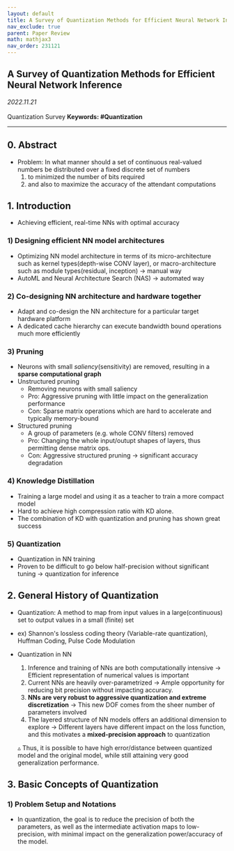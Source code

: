 ```yaml
---
layout: default
title: A Survey of Quantization Methods for Efficient Neural Network Inference
nav_exclude: true
parent: Paper Review
math: mathjax3
nav_order: 231121
---
```


## A Survey of Quantization Methods for Efficient Neural Network Inference

_2022.11.21_  
 <br>
Quantization Survey
**Keywords: #Quantization**

---

## 0. Abstract
- Problem: In what manner should a set of continuous real-valued numbers be distributed over a fixed discrete set of numbers
    1) to minimized the number of bits required  
    2) and also to maximize the accuracy of the attendant computations

## 1. Introduction 
- Achieving efficient, real-time NNs with optimal accuracy 

### 1) Designing efficient NN model architectures 
- Optimizing NN model architecture in terms of its micro-architecture such as kernel types(depth-wise CONV layer), or macro-architecture such as module types(residual, inception) → manual way 
- AutoML and Neural Architecture Search (NAS) → automated way

### 2) Co-designing NN architecture and hardware together 
- Adapt and co-design the NN architecture for a particular target hardware platform
- A dedicated cache hierarchy can execute bandwidth bound operations much more efficiently 

### 3) Pruning
- Neurons with small *saliency*(sensitivity) are removed, resulting in a **sparse computational graph**
- Unstructured pruning
    - Removing neurons with small saliency
    - Pro: Aggressive pruning with little impact on the generalization performance
    - Con: Sparse matrix operations which are hard to accelerate and typically memory-bound
- Structured pruning
    - A group of parameters (e.g. whole CONV filters) removed
    - Pro: Changing the whole input/outupt shapes of layers, thus permitting dense matrix ops. 
    - Con: Aggressive structured pruning → significant accuracy degradation

### 4) Knowledge Distillation
- Training a large model and using it as a teacher to train a more compact model
- Hard to achieve high compression ratio with KD alone. 
- The combination of KD with quantization and pruning has shown great success

### 5) Quantization 
- Quantization in NN training 
- Proven to be difficult to go below half-precision without significant tuning → quantization for inference 

## 2. General History of Quantization 
- Quantization: A method to map from input values in a large(continuous) set to output values in a small (finite) set
- ex) Shannon's lossless coding theory (Variable-rate quantization), Huffman Coding, Pulse Code Modulation
- Quantization in NN
    1. Inference and training of NNs are both computationally intensive
    → Efficient representation of numerical values is important
    2. Current NNs are heavily over-parametrized
    → Ample opportunity for reducing bit precision without impacting accuracy. 
    3. **NNs are very robust to aggressive quantization and extreme discretization**
    → This new DOF comes from the sheer number of parameters involved
    4. The layered structure of NN models offers an additional dimension to explore
    → Different layers have different impact on the loss function, and this motivates a **mixed-precision approach** to quantization 

    ▵ Thus, it is possible to have high error/distance between quantized model and the original model, while still attaining very good generalization performance. 

## 3. Basic Concepts of Quantization 
### 1) Problem Setup and Notations
  - In quantization, the goal is to reduce the precision of both the parameters, as well as the intermediate activation maps to low-precision, with minimal impact on the generalization power/accuracy of the model. 

<script>
MathJax = {
  tex: {
    inlineMath: [['$', '$'], ['\\(', '\\)']],
    displayMath: [['$$', '$$'], ['\[', '\]']]
  },
  svg: {
    fontCache: 'global'
  }
};
</script>
<script type="text/javascript" id="MathJax-script" async
  src="https://cdn.jsdelivr.net/npm/mathjax@3/es5/tex-svg.js">
</script>